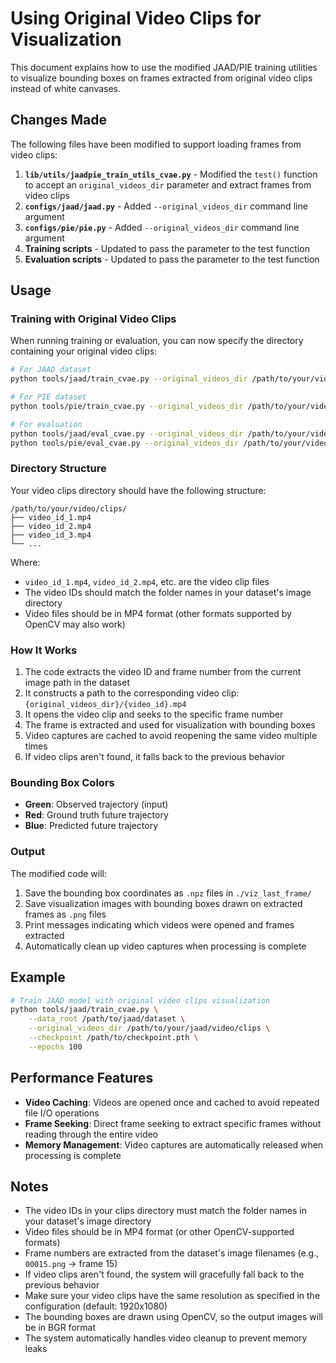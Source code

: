 # Using Original Video Clips for Visualization

This document explains how to use the modified JAAD/PIE training utilities to visualize bounding boxes on frames extracted from original video clips instead of white canvases.

## Changes Made

The following files have been modified to support loading frames from video clips:

1. **`lib/utils/jaadpie_train_utils_cvae.py`** - Modified the `test()` function to accept an `original_videos_dir` parameter and extract frames from video clips
2. **`configs/jaad/jaad.py`** - Added `--original_videos_dir` command line argument
3. **`configs/pie/pie.py`** - Added `--original_videos_dir` command line argument
4. **Training scripts** - Updated to pass the parameter to the test function
5. **Evaluation scripts** - Updated to pass the parameter to the test function

## Usage

### Training with Original Video Clips

When running training or evaluation, you can now specify the directory containing your original video clips:

```bash
# For JAAD dataset
python tools/jaad/train_cvae.py --original_videos_dir /path/to/your/video/clips

# For PIE dataset  
python tools/pie/train_cvae.py --original_videos_dir /path/to/your/video/clips

# For evaluation
python tools/jaad/eval_cvae.py --original_videos_dir /path/to/your/video/clips
python tools/pie/eval_cvae.py --original_videos_dir /path/to/your/video/clips
```

### Directory Structure

Your video clips directory should have the following structure:

```
/path/to/your/video/clips/
├── video_id_1.mp4
├── video_id_2.mp4
├── video_id_3.mp4
└── ...
```

Where:
- `video_id_1.mp4`, `video_id_2.mp4`, etc. are the video clip files
- The video IDs should match the folder names in your dataset's image directory
- Video files should be in MP4 format (other formats supported by OpenCV may also work)

### How It Works

1. The code extracts the video ID and frame number from the current image path in the dataset
2. It constructs a path to the corresponding video clip: `{original_videos_dir}/{video_id}.mp4`
3. It opens the video clip and seeks to the specific frame number
4. The frame is extracted and used for visualization with bounding boxes
5. Video captures are cached to avoid reopening the same video multiple times
6. If video clips aren't found, it falls back to the previous behavior

### Bounding Box Colors

- **Green**: Observed trajectory (input)
- **Red**: Ground truth future trajectory  
- **Blue**: Predicted future trajectory

### Output

The modified code will:
1. Save the bounding box coordinates as `.npz` files in `./viz_last_frame/`
2. Save visualization images with bounding boxes drawn on extracted frames as `.png` files
3. Print messages indicating which videos were opened and frames extracted
4. Automatically clean up video captures when processing is complete

## Example

```bash
# Train JAAD model with original video clips visualization
python tools/jaad/train_cvae.py \
    --data_root /path/to/jaad/dataset \
    --original_videos_dir /path/to/your/jaad/video/clips \
    --checkpoint /path/to/checkpoint.pth \
    --epochs 100
```

## Performance Features

- **Video Caching**: Videos are opened once and cached to avoid repeated file I/O operations
- **Frame Seeking**: Direct frame seeking to extract specific frames without reading through the entire video
- **Memory Management**: Video captures are automatically released when processing is complete

## Notes

- The video IDs in your clips directory must match the folder names in your dataset's image directory
- Video files should be in MP4 format (or other OpenCV-supported formats)
- Frame numbers are extracted from the dataset's image filenames (e.g., `00015.png` → frame 15)
- If video clips aren't found, the system will gracefully fall back to the previous behavior
- Make sure your video clips have the same resolution as specified in the configuration (default: 1920x1080)
- The bounding boxes are drawn using OpenCV, so the output images will be in BGR format
- The system automatically handles video cleanup to prevent memory leaks

